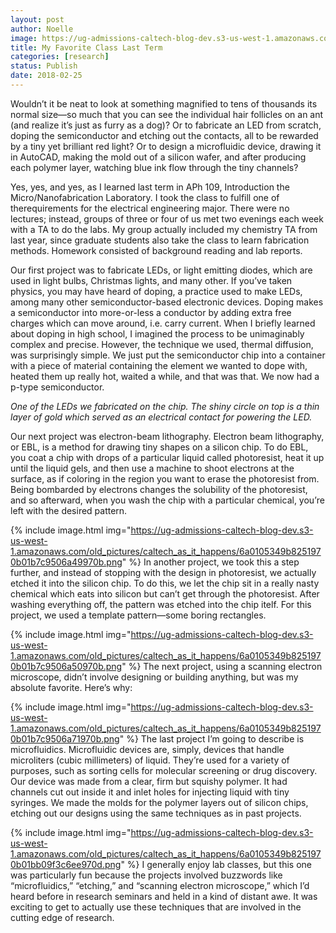 ```yaml
---
layout: post
author: Noelle
image: https://ug-admissions-caltech-blog-dev.s3-us-west-1.amazonaws.com/old_pictures/caltech_as_it_happens/6a0105349b8251970b01b7c9506a2d970b.png
title: My Favorite Class Last Term
categories: [research]
status: Publish
date: 2018-02-25
---
```



Wouldn’t it be neat to look at something magnified to tens of thousands its normal size—so much that you can see the individual hair follicles on an ant (and realize it’s just as furry as a dog)? Or to fabricate an LED from scratch, doping the semiconductor and etching out the contacts, all to be rewarded by a tiny yet brilliant red light? Or to design a microfluidic device, drawing it in AutoCAD, making the mold out of a silicon wafer, and after producing each polymer layer, watching blue ink flow through the tiny channels?

Yes, yes, and yes, as I learned last term in APh 109, Introduction the Micro/Nanofabrication Laboratory. I took the class to fulfill one of therequirements for the electrical engineering major. There were no lectures; instead, groups of three or four of us met two evenings each week with a TA to do the labs. My group actually included my chemistry TA from last year, since graduate students also take the class to learn fabrication methods. Homework consisted of background reading and lab reports.

Our first project was to fabricate LEDs, or light emitting diodes, which are used in light bulbs, Christmas lights, and many other. If you’ve taken physics, you may have heard of doping, a practice used to make LEDs, among many other semiconductor-based electronic devices. Doping makes a semiconductor into more-or-less a conductor by adding extra free charges which can move around, i.e. carry current. When I briefly learned about doping in high school, I imagined the process to be unimaginably complex and precise. However, the technique we used, thermal diffusion, was surprisingly simple. We just put the semiconductor chip into a container with a piece of material containing the element we wanted to dope with, heated them up really hot, waited a while, and that was that. We now had a p-type semiconductor.

*One of the LEDs we fabricated on the chip. The shiny circle on top is a thin layer of gold which served as an electrical contact for powering the LED.*

Our next project was electron-beam lithography. Electron beam lithography, or EBL, is a method for drawing tiny shapes on a silicon chip. To do EBL, you coat a chip with drops of a particular liquid called photoresist, heat it up until the liquid gels, and then use a machine to shoot electrons at the surface, as if coloring in the region you want to erase the photoresist from. Being bombarded by electrons changes the solubility of the photoresist, and so afterward, when you wash the chip with a particular chemical, you’re left with the desired pattern.


{% include image.html img="https://ug-admissions-caltech-blog-dev.s3-us-west-1.amazonaws.com/old_pictures/caltech_as_it_happens/6a0105349b8251970b01b7c9506a49970b.png" %}
In another project, we took this a step further, and instead of stopping with the design in photoresist, we actually etched it into the silicon chip. To do this, we let the chip sit in a really nasty chemical which eats into silicon but can’t get through the photoresist. After washing everything off, the pattern was etched into the chip itelf. For this project, we used a template pattern—some boring rectangles.


{% include image.html img="https://ug-admissions-caltech-blog-dev.s3-us-west-1.amazonaws.com/old_pictures/caltech_as_it_happens/6a0105349b8251970b01b7c9506a50970b.png" %}
The next project, using a scanning electron microscope, didn’t involve designing or building anything, but was my absolute favorite. Here’s why:

{% include image.html img="https://ug-admissions-caltech-blog-dev.s3-us-west-1.amazonaws.com/old_pictures/caltech_as_it_happens/6a0105349b8251970b01b7c9506a71970b.png" %}
The last project I’m going to describe is microfluidics. Microfluidic devices are, simply, devices that handle microliters (cubic millimeters) of liquid. They’re used for a variety of purposes, such as sorting cells for molecular screening or drug discovery. Our device was made from a clear, firm but squishy polymer. It had channels cut out inside it and inlet holes for injecting liquid with tiny syringes. We made the molds for the polymer layers out of silicon chips, etching out our designs using the same techniques as in past projects.


{% include image.html img="https://ug-admissions-caltech-blog-dev.s3-us-west-1.amazonaws.com/old_pictures/caltech_as_it_happens/6a0105349b8251970b01bb09f3c6ee970d.png" %}
I generally enjoy lab classes, but this one was particularly fun because the projects involved buzzwords like “microfluidics,” “etching,” and “scanning electron microscope,” which I’d heard before in research seminars and held in a kind of distant awe. It was exciting to get to actually use these techniques that are involved in the cutting edge of research.

